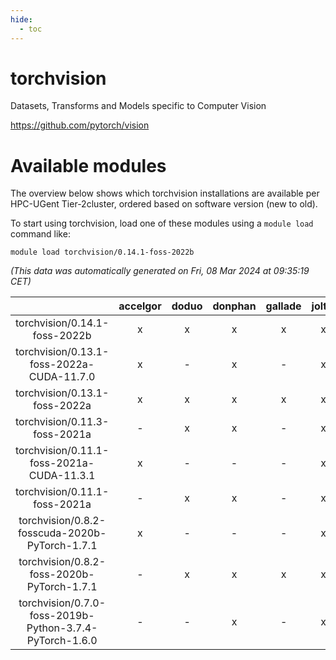 ```yaml
---
hide:
  - toc
---
```


torchvision
===========


Datasets, Transforms and Models specific to Computer Vision

https://github.com/pytorch/vision
# Available modules


The overview below shows which torchvision installations are available per HPC-UGent Tier-2cluster, ordered based on software version (new to old).

To start using torchvision, load one of these modules using a `module load` command like:

```shell
module load torchvision/0.14.1-foss-2022b
```

*(This data was automatically generated on Fri, 08 Mar 2024 at 09:35:19 CET)*  

| |accelgor|doduo|donphan|gallade|joltik|skitty|
| :---: | :---: | :---: | :---: | :---: | :---: | :---: |
|torchvision/0.14.1-foss-2022b|x|x|x|x|x|x|
|torchvision/0.13.1-foss-2022a-CUDA-11.7.0|x|-|x|-|x|-|
|torchvision/0.13.1-foss-2022a|x|x|x|x|x|x|
|torchvision/0.11.3-foss-2021a|-|x|x|-|x|x|
|torchvision/0.11.1-foss-2021a-CUDA-11.3.1|x|-|-|-|x|-|
|torchvision/0.11.1-foss-2021a|-|x|x|-|x|x|
|torchvision/0.8.2-fosscuda-2020b-PyTorch-1.7.1|x|-|-|-|x|-|
|torchvision/0.8.2-foss-2020b-PyTorch-1.7.1|-|x|x|x|x|x|
|torchvision/0.7.0-foss-2019b-Python-3.7.4-PyTorch-1.6.0|-|-|x|-|x|x|
